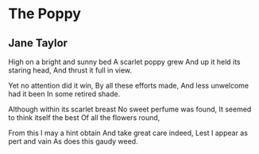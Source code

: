 # The Poppy
## Jane Taylor
High on a bright and sunny bed
A scarlet poppy grew
And up it held its staring head,
And thrust it full in view.

Yet no attention did it win,
By all these efforts made,
And less unwelcome had it been
In some retired shade.

Although within its scarlet breast
No sweet perfume was found,
It seemed to think itself the best
Of all the flowers round,

From this I may a hint obtain
And take great care indeed,
Lest I appear as pert and vain
As does this gaudy weed.